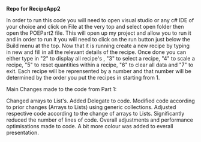 **Repo for RecipeApp2**

In order to run this code you will need to open visual studio or any c# IDE of your choice and click on File at the very top and select open folder then open the POEPart2 file. This will open up my project and allow you to run it and in order to run it you will need to click on the run button just below the Build menu at the top. Now that it is running create a new recipe by typing in new and fill in all the relevant details of the recipe. Once done you can either type in "2" to display all recipe's , "3" to select a recipe, "4" to scale a recipe, "5" to reset quantities within a recipe, "6" to clear all data and "7" to exit. Each recipe will be reprensented by a number and that number will be determined by the order you put the recipes in starting from 1.


Main Changes made to the code from Part 1:

Changed arrays to List's. Added Delegate to code. Modified code according to prior changes (Arrays to Lists) using generic collections. Adjusted respective code according to the change of arrays to Lists. Significantly reduced the number of lines of code. Overall adjustments and performance optimisations made to code. A bit more colour was added to everall presentation.
